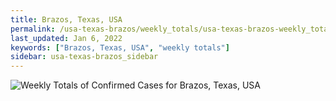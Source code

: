 ```yaml
---
title: Brazos, Texas, USA
permalink: /usa-texas-brazos/weekly_totals/usa-texas-brazos-weekly_totals.html
last_updated: Jan 6, 2022
keywords: ["Brazos, Texas, USA", "weekly totals"]
sidebar: usa-texas-brazos_sidebar
---
```


![Weekly Totals of Confirmed Cases for Brazos, Texas, USA](/covid_tracker/images/graphs/usa-texas-brazos-weekly_totals_graph.png)
